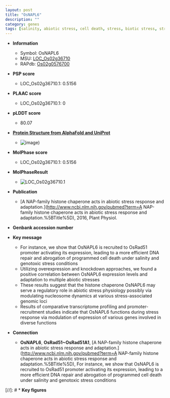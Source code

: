 ```yaml
---
layout: post
title: "OsNAPL6"
description: ""
category: genes
tags: [salinity, abiotic stress, cell death, stress, biotic stress, stress response]
---
```


* **Information**  
    + Symbol: OsNAPL6  
    + MSU: [LOC_Os02g36710](http://rice.plantbiology.msu.edu/cgi-bin/ORF_infopage.cgi?orf=LOC_Os02g36710)  
    + RAPdb: [Os02g0576700](http://rapdb.dna.affrc.go.jp/viewer/gbrowse_details/irgsp1?name=Os02g0576700)  

* **PSP score**  
    + LOC_Os02g36710.1: 0.5156 

* **PLAAC score**  
    + LOC_Os02g36710.1: 0 

* **pLDDT score**
    + 80.07

* **[Protein Structure from AlphaFold and UniProt](https://www.uniprot.org/uniprotkb/Q69JW2/entry#structure)**
    + ![image](https://ricepsp.github.io/images/Q6/AF-Q69JW2-F1.png))

* **MolPhase score**
    + LOC_Os02g36710.1: 0.5156

* **MolPhaseResult**
    + ![LOC_Os02g36710.1](https://ricepsp.github.io/pictures/LOC_Os02g/LOC_Os02g36710.1.png)

* **Publication**  
    + [A NAP-family histone chaperone acts in abiotic stress response and adaptation.](http://www.ncbi.nlm.nih.gov/pubmed?term=A NAP-family histone chaperone acts in abiotic stress response and adaptation.%5BTitle%5D), 2016, Plant Physiol.

* **Genbank accession number**  

* **Key message**  
    + For instance, we show that OsNAPL6 is recruited to OsRad51 promoter activating its expression, leading to a more efficient DNA repair and abrogation of programmed cell death under salinity and genotoxic stress conditions
    + Utilizing overexpression and knockdown approaches, we found a positive correlation between OsNAPL6 expression levels and adaptation to multiple abiotic stresses
    + These results suggest that the histone chaperone OsNAPL6 may serve a regulatory role in abiotic stress physiology possibly via modulating nucleosome dynamics at various stress-associated genomic loci
    + Results of comparative transcriptome profiling and promoter-recruitment studies indicate that OsNAPL6 functions during stress response via modulation of expression of various genes involved in diverse functions

* **Connection**  
    + __OsNAPL6__, __OsRad51~OsRad51A1__, [A NAP-family histone chaperone acts in abiotic stress response and adaptation.](http://www.ncbi.nlm.nih.gov/pubmed?term=A NAP-family histone chaperone acts in abiotic stress response and adaptation.%5BTitle%5D), For instance, we show that OsNAPL6 is recruited to OsRad51 promoter activating its expression, leading to a more efficient DNA repair and abrogation of programmed cell death under salinity and genotoxic stress conditions

[//]: # * **Key figures**  


